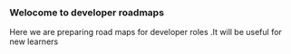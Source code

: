### Welocome to developer roadmaps
Here we are preparing road maps for developer roles .It will be useful for new learners
